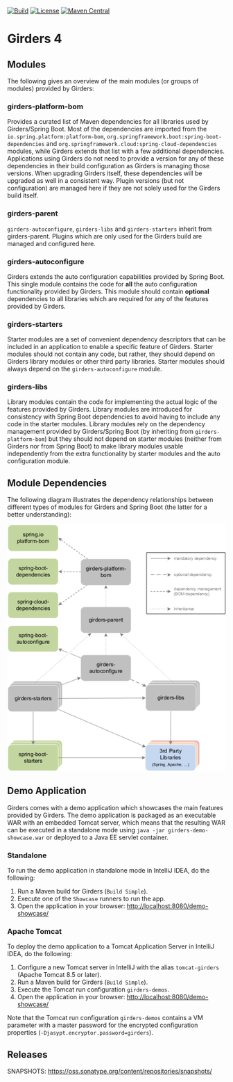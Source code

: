 [![Build](https://github.com/netceteragroup/girders/actions/workflows/build_girders.yml/badge.svg)](https://github.com/netceteragroup/girders/actions/workflows/build_girders.yml)
[![License](https://img.shields.io/github/license/netceteragroup/girders)](https://github.com/netceteragroup/girders/blob/master/LICENSE)
[![Maven Central](https://img.shields.io/maven-central/v/com.netcetera.girders/girders)](https://search.maven.org/search?q=com.netcetera.girders)

# Girders 4

## Modules

The following gives an overview of the main modules (or groups of modules) provided by Girders:

### girders-platform-bom

Provides a curated list of Maven dependencies for all libraries used by Girders/Spring Boot. Most of the dependencies
are imported from the `io.spring.platform:platform-bom`, `org.springframework.boot:spring-boot-dependencies` and
`org.springframework.cloud:spring-cloud-dependencies` modules, while Girders extends that list with a few additional
dependencies. Applications using Girders do not need to provide a version for any of these dependencies in their build
configuration as Girders is managing those versions. When upgrading Girders itself, these dependencies will be upgraded
as well in a consistent way. Plugin versions (but not configuration) are managed here if they are not solely used for
the Girders build itself.

### girders-parent

`girders-autoconfigure`, `girders-libs` and `girders-starters` inherit from girders-parent. Plugins which are only used
for the Girders build are managed and configured here.

### girders-autoconfigure

Girders extends the auto configuration capabilities provided by Spring Boot. This single module contains the code for
__all__ the auto configuration functionality provided by Girders. This module should contain __optional__ dependencies
to all libraries which are required for any of the features provided by Girders.

### girders-starters

Starter modules are a set of convenient dependency descriptors that can be included in an application to enable a
specific feature of Girders. Starter modules should not contain any code, but rather, they should depend on Girders
library modules or other third party libraries. Starter modules should always depend on the `girders-autoconfigure`
module.

### girders-libs

Library modules contain the code for implementing the actual logic of the features provided by Girders. Library modules
are introduced for consistency with Spring Boot dependencies to avoid having to include any code in the starter modules.
Library modules rely on the dependency management provided by Girders/Spring Boot (by inheriting from
`girders-platform-bom`) but they should not depend on starter modules (neither from Girders nor from Spring Boot)
to make library modules usable independently from the extra functionality by starter modules and the auto
configuration module.

## Module Dependencies

The following diagram illustrates the dependency relationships between different types of modules for Girders and
Spring Boot (the latter for a better understanding):

![](docs-assets/module-dependencies.png)

## Demo Application

Girders comes with a demo application which showcases the main features provided by Girders. The demo application is
packaged as an executable WAR with an embedded Tomcat server, which means that the resulting WAR can be executed
in a standalone mode using `java -jar girders-demo-showcase.war` or deployed to a Java EE servlet container.

### Standalone

To run the demo application in standalone mode in IntelliJ IDEA, do the following:

1. Run a Maven build for Girders (`Build Simple`).
1. Execute one of the `Showcase` runners to run the app.
1. Open the application in your browser: <http://localhost:8080/demo-showcase/>

### Apache Tomcat

To deploy the demo application to a Tomcat Application Server in IntelliJ IDEA, do the following:

1. Configure a new Tomcat server in IntelliJ with the alias `tomcat-girders` (Apache Tomcat 8.5 or later).
1. Run a Maven build for Girders (`Build Simple`).
1. Execute the Tomcat run configuration `girders-demos`.
1. Open the application in your browser: <http://localhost:8080/demo-showcase/>

Note that the Tomcat run configuration `girders-demos` contains a VM parameter with a master password for the encrypted
configuration properties (`-Djasypt.encryptor.password=girders`).

## Releases
SNAPSHOTS:
https://oss.sonatype.org/content/repositories/snapshots/

